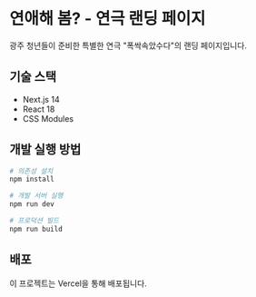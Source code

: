 # 연애해 봄? - 연극 랜딩 페이지

광주 청년들이 준비한 특별한 연극 "폭싹속았수다"의 랜딩 페이지입니다.

## 기술 스택

- Next.js 14
- React 18
- CSS Modules

## 개발 실행 방법

```bash
# 의존성 설치
npm install

# 개발 서버 실행
npm run dev

# 프로덕션 빌드
npm run build
```

## 배포

이 프로젝트는 Vercel을 통해 배포됩니다.
